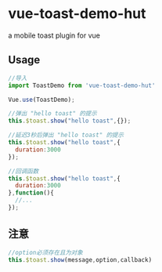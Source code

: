 # vue-toast-demo-hut

a mobile toast plugin for vue 

## Usage

```js
//导入
import ToastDemo from 'vue-toast-demo-hut'

Vue.use(ToastDemo);

//弹出 "hello toast" 的提示
this.$toast.show("hello toast",{});

//延迟3秒后弹出 "hello toast" 的提示
this.$toast.show("hello toast",{
  duration:3000
});

//回调函数
this.$toast.show("hello toast",{
  duration:3000
},function(){
  //...
});
```

## 注意

```js
//option必须存在且为对象
this.$toast.show(message,option,callback)
```  